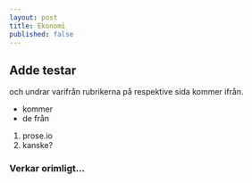 ```yaml
---
layout: post
title: Ekonomi
published: false
---
```


## Adde testar
och undrar varifrån rubrikerna på respektive sida kommer ifrån.

- kommer
- de från

1. prose.io
2. kanske?

### Verkar orimligt...

